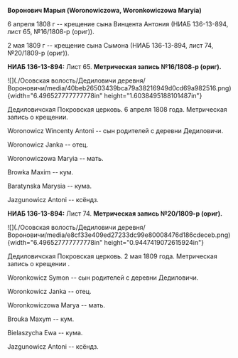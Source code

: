 **Воронович Марыя (Woronowiczowa, Woronkowiczowa Maryia)**

6 апреля 1808 г -- крещение сына Винцента Антония (НИАБ 136-13-894, лист
65, №16/1808-р (ориг)).

2 мая 1809 г -- крещение сына Сымона (НИАБ 136-13-894, лист 74,
№20/1809-р (ориг)).

**НИАБ 136-13-894:** Лист 65. **Метрическая запись №16/1808-р (ориг).**

![](./Осовская волость/Дедиловичи деревня/Вороновичи/media/40beb26503439bca79a38216949d0cd69a982516.png){width="6.496527777777778in"
height="1.6038495188101487in"}

Дедиловичская Покровская церковь. 6 апреля 1808 года. Метрическая запись
о крещении.

Woronowicz Wincenty Antoni -- сын родителей с деревни Дедиловичи.

Woronowicz Janka -- отец.

Woronowiczowa Maryia -- мать.

Browka Maxim -- кум.

Baratynska Marysia -- кума.

Jazgunowicz Antoni -- ксёндз.

**НИАБ 136-13-894:** Лист 74. **Метрическая запись №20/1809-р (ориг).**

![](./Осовская волость/Дедиловичи деревня/Вороновичи/media/e8cf33e409ed27233dc99e80008476d186cdeceb.png){width="6.496527777777778in"
height="0.9447419072615924in"}

Дедиловичская Покровская церковь. 2 мая 1809 года. Метрическая запись о
крещении .

Woronkowicz Symon -- сын родителей с деревни Дедиловичи.

Woronkowicz Janka -- отец.

Woronkowiczowa Marya -- мать.

Brouka Maxym -- кум.

Bielaszycha Ewa -- кума.

Jazgunowicz Antoni -- ксёндз.
